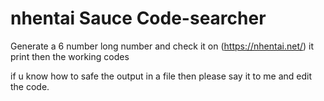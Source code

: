 # nhentai Sauce Code-searcher
Generate a 6 number long number and check it on (https://nhentai.net/)
it print then the working codes


if u know how to safe the output in a file then please say it to me and edit the code.
